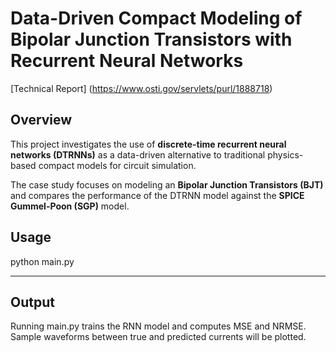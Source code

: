 # Data-Driven Compact Modeling of Bipolar Junction Transistors with Recurrent Neural Networks

[Technical Report] (https://www.osti.gov/servlets/purl/1888718)

## Overview
This project investigates the use of **discrete-time recurrent neural networks (DTRNNs)** as a data-driven alternative to traditional physics-based compact models for circuit simulation.  

The case study focuses on modeling an **Bipolar Junction Transistors (BJT)** and compares the performance of the DTRNN model against the **SPICE Gummel-Poon (SGP)** model.  


## Usage

python main.py 

---

## Output
Running main.py trains the RNN model and computes MSE and NRMSE. Sample waveforms between true and predicted currents will be plotted.

